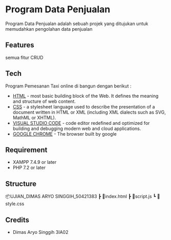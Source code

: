 # Program Data Penjualan

Program Data Penjualan adalah sebuah projek yang ditujukan untuk memudahkan pengolahan data penjualan

## Features
semua fitur CRUD


## Tech
Program Pemesanan Taxi online di bangun dengan berikut :
* [HTML](https://developer.mozilla.org/en-US/docs/Web/HTML) - most basic building block of the Web. It defines the meaning and structure of web content.
* [CSS](https://developer.mozilla.org/en-US/docs/Web/CSS) - a stylesheet language used to describe the presentation of a document written in HTML or XML (including XML dialects such as SVG, MathML or XHTML). 
* [VISUAL STUDIO CODE](https://code.visualstudio.com/) - code editor redefined and optimized for building and debugging modern web and cloud applications.
* [GOOGLE CHROME](https://www.google.com/intl/id_id/chrome/) - The browser built by google

## Requirement

* XAMPP 7.4.9 or later
* PHP 7.2 or later

## Structure

📦UJIAN_DIMAS ARYO SINGGIH_50421383
 ┣ 📜index.html
 ┣ 📜script.js
 ┗ 📜style.css



## Credits

* Dimas Aryo Singgih 3IA02
